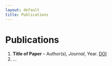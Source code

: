 ```yaml
---
layout: default
title: Publications
---
```


# Publications

1. **Title of Paper** – Author(s), *Journal*, Year. [DOI](#)
2. ...

